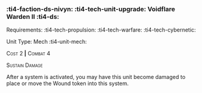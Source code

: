 ### :ti4-faction-ds-nivyn: :ti4-tech-unit-upgrade: **Voidflare Warden II** :ti4-ds:

Requirements: :ti4-tech-propulsion: :ti4-tech-warfare: :ti4-tech-cybernetic:

Unit Type: Mech :ti4-unit-mech:

<span style="font-variant:small-caps;">Cost 2</span> __|__ <span style="font-variant:small-caps;">Combat 4</span>

<span style="font-variant:small-caps;">Sustain Damage</span>

After a system is activated, you may have this unit become damaged to place or move the Wound token into this system.
